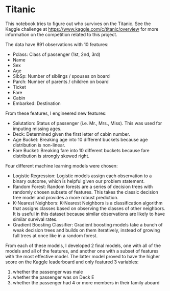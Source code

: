 # Titanic
    
This notebook tries to figure out who survives on the Titanic. See the Kaggle challenge at https://www.kaggle.com/c/titanic/overview for more information on the competition related to this project.

The data have 891 observations with 10 features:

<ul>
<li>Pclass: Class of passenger (1st, 2nd, 3rd)</li>
<li>Name</li>	
<li>Sex</li>	
<li>Age</li>	
<li>SibSp: Number of siblings / spouses on board</li>	
<li>Parch: Number of parents / children on board</li>	
<li>Ticket</li>	
<li>Fare</li>	
<li>Cabin</li>	
<li>Embarked: Destination</li>
</ul>

From these features, I engineered new features:
<ul><li>Salutation: Status of passenger (i.e. Mr., Mrs., Miss). This was used for imputing missing ages.</li>
<li>Deck: Determined given the first letter of cabin number.</li>
<li>Age Bucket: Breaking age into 10 different buckets because age distribution is non-linear.</li>
<li>Fare Bucket: Breaking fare into 10 different buckets because fare distribution is strongly skewed right.</li></ul>

Four different machine learning models were chosen:
<ul>
    <li>Logistic Regression: Logistic models assign each observation to a binary outcome, which is helpful given our problem statement.</li>
    <li>Random Forest: Random forests are a series of decision trees with randomly chosen subsets of features. This takes the classic decision tree model and provides a more robust prediction.</li>
    <li>K-Nearest Neighbors: K-Nearest Neighbors is a classification algorithm that assigns classes based on observing the classes of other neighbors. It is useful in this dataset because similar observations are likely to have similar survival rates.</li>
    <li>Gradient Boosting Classifier: Gradient boosting models take a bunch of weak decision trees and builds on them iteratively, instead of growing full trees at once like in a random forest.</li>
</ul>

From each of these models, I developed 2 final models, one with all of the models and all of the features, and another one with a subset of features with the most effective model. The latter model proved to have the higher score on the Kaggle leaderboard and only featured 3 variables: 
<ol>
    <li>whether the passenger was male</li>
    <li>whether the passenger was on Deck E</li>
    <li>whether the passenger had 4 or more members in their family aboard</li>
</ol>


